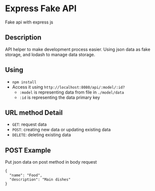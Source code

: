 # Express Fake API
Fake api with express js

## Description
API helper to make development process easier. Using json data as fake storage, and lodash to manage data storage.

## Using
* `npm install`
* Access it using `http://localhost:8080/api/:model/:id?`
  * `:model` is representing data from file in `./model/data`
  * `:id` is representing the data primary key

## URL method Detail
* `GET`: request data
* `POST`: creating new data or updating existing data
* `DELETE`: deleting existing data

## POST Example
Put json data on post method in body request
```
{
  "name": "Food",
  "description": "Main dishes"
}
```